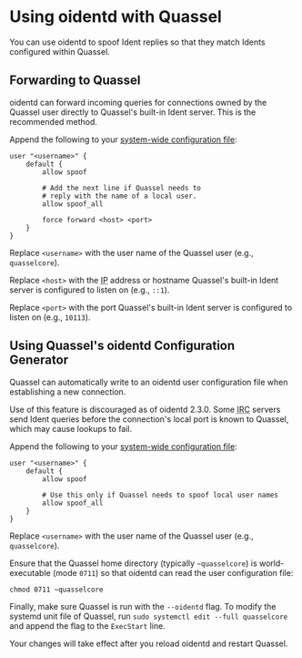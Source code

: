 <!--
Copyright (c)  2018-2020  Janik Rabe

Permission is granted to copy, distribute and/or modify this document
under the terms of the GNU Free Documentation License, Version 1.3
or any later version published by the Free Software Foundation;
with no Invariant Sections, no Front-Cover Texts, and no Back-Cover Texts.
A copy of the license is included in the file 'COPYING.DOC'
-->

# Using oidentd with Quassel

You can use oidentd to spoof Ident replies so that they match Idents configured
within Quassel.

## Forwarding to Quassel

oidentd can forward incoming queries for connections owned by the Quassel user
directly to Quassel's built-in Ident server.
This is the recommended method.

Append the following to your [system-wide configuration file][sys-conf]:

```
user "<username>" {
	default {
		allow spoof

		# Add the next line if Quassel needs to
		# reply with the name of a local user.
		allow spoof_all

		force forward <host> <port>
	}
}
```

Replace `<username>` with the user name of the Quassel user (e.g.,
`quasselcore`).

Replace `<host>` with the <abbr title="Internet Protocol">IP</abbr> address or
hostname Quassel's built-in Ident server is configured to listen on (e.g.,
`::1`).

Replace `<port>` with the port Quassel's built-in Ident server is configured to
listen on (e.g., `10113`).

## Using Quassel's oidentd Configuration Generator

Quassel can automatically write to an oidentd user configuration file when
establishing a new connection.

Use of this feature is discouraged as of oidentd 2.3.0.
Some <abbr title="Internet Relay Chat">IRC</abbr> servers send Ident queries
before the connection's local port is known to Quassel, which may cause lookups
to fail.

Append the following to your [system-wide configuration file][sys-conf]:

```
user "<username>" {
	default {
		allow spoof

		# Use this only if Quassel needs to spoof local user names
		allow spoof_all
	}
}
```

Replace `<username>` with the user name of the Quassel user (e.g.,
`quasselcore`).

Ensure that the Quassel home directory (typically `~quasselcore`) is
world-executable (mode `0711`) so that oidentd can read the user configuration
file:

```
chmod 0711 ~quasselcore
```

Finally, make sure Quassel is run with the `--oidentd` flag. To modify the systemd unit file of Quassel, run `sudo systemctl edit --full quasselcore` and append the flag to the `ExecStart` line.

Your changes will take effect after you reload oidentd and restart Quassel.

[sys-conf]: ../getting-started/configuration/index.md#system-wide-configuration-file
